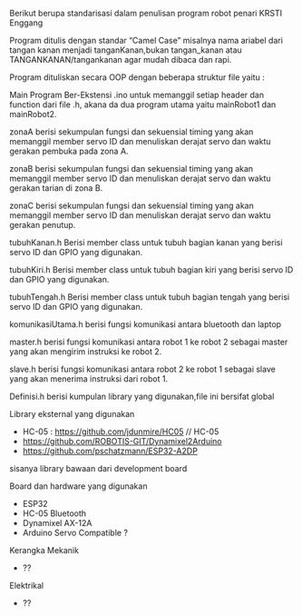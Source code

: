 Berikut berupa standarisasi dalam penulisan program robot penari KRSTI Enggang

Program ditulis dengan standar “Camel Case” misalnya nama ariabel dari tangan kanan menjadi tanganKanan,bukan tangan_kanan atau TANGANKANAN/tangankanan agar mudah dibaca dan rapi.

Program dituliskan secara OOP dengan beberapa struktur file yaitu :

Main Program Ber-Ekstensi .ino untuk memanggil setiap header dan function dari file .h, akana da dua program utama yaitu mainRobot1 dan mainRobot2.

zonaA berisi sekumpulan fungsi dan sekuensial timing yang akan memanggil member servo ID dan menuliskan derajat servo dan waktu gerakan pembuka pada zona A.

zonaB berisi sekumpulan fungsi dan sekuensial timing yang akan memanggil member servo ID dan menuliskan derajat servo dan waktu gerakan tarian di zona B.

zonaC berisi sekumpulan fungsi dan sekuensial timing yang akan memanggil member servo ID dan menuliskan derajat servo dan waktu gerakan penutup.

tubuhKanan.h Berisi member class untuk tubuh bagian kanan yang berisi servo ID dan GPIO yang digunakan.

tubuhKiri.h Berisi member class untuk tubuh bagian kiri yang berisi servo ID dan GPIO yang digunakan.

tubuhTengah.h Berisi member class untuk tubuh bagian tengah yang berisi servo ID dan GPIO yang digunakan.

komunikasiUtama.h berisi fungsi komunikasi antara bluetooth dan laptop

master.h berisi fungsi komunikasi antara robot 1 ke robot 2 sebagai master yang akan mengirim instruksi ke robot 2.

slave.h berisi  fungsi komunikasi antara robot 2 ke robot 1 sebagai slave yang akan menerima instruksi dari robot  1.

Definisi.h berisi kumpulan library yang digunakan,file ini bersifat global

Library eksternal yang digunakan
- HC-05 : https://github.com/jdunmire/HC05 // HC-05
- https://github.com/ROBOTIS-GIT/Dynamixel2Arduino
- https://github.com/pschatzmann/ESP32-A2DP

sisanya library bawaan dari development board

Board dan hardware yang digunakan 
- ESP32
- HC-05 Bluetooth
- Dynamixel AX-12A
- Arduino Servo Compatible ?

Kerangka Mekanik 
- ??

Elektrikal
- ??



